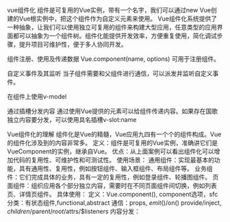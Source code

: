 vue组件化
组件是可复用的Vue实例，带有一个名字，我们可以通过new Vue创建的Vue根实例中，把这个组件作为自定义元素来使用。
Vue组件化系统提供了一种抽象，让我们可以使用独立可复用的组件来构建大型应用，任意类型的应用界面都可以抽象为一个组件树。组件化能提供开发效率，方便重复使用，简化调试步骤，提升项目可维护性，便于多人协同开发。

组件注册、使用及传递数据
Vue.component(name, options) 可用于注册组件。

自定义事件及其监听
当子组件需要和父组件进行通信，可以派发并监听自定义事件。

在组件上使用v-model

通过插槽分发内容
通过使用Vue提供的<slot>元素可以给组件传递内容。如果存在国歌独立内容要分发，可以使用具名插槽v-slot:name

Vue组件化的理解
组件化是Vue的精髓，Vue应用九四有一个个的组件构成。Vue的组件化涉及到的内容非常多。
定义：组件是可复用的Vue实例，准确讲它们是VueComponent的实例，继承自Vue。
优点：从上面案例可以看出组件化可以增加代码的复用性、可维护性和可测试性。
使用场景：
    通用组件：实现最基本的功能，具有通用性、复用性，例如按钮组件、输入框组件、布局组件等。
    业务组件：它们完成具体的业务，具有一定的复用性，例如登录组件、轮播图组件。
    页面组件：组织应用各个部分独立内容，需要时在不同页面组件间切换，例如列表页、详情页组件。
具体使用：
    定义：Vue.component(), component选项，sfc
    分类：有状态组件,functional,abstract
    通信：props, $emit()/$on() provide/inject, $children/$parent/$root/$attrs/$listeners
    内容分发：<slot> <template> v-slot
    优化：is, keep-alive, 异步组件

组件的本质
Vue中的组件经历如下过程：组件配置=> VueComponent实例=> render()=> Virtural DOM=> DOM
结论：组件的本质是产生虚拟DOM


事件总线
任意两个组件之间传值
Bus：事件派发、监听和回调管理
Vue.prototype.$bus = new Vue()
this.$bus.$on('foo', handle)
this.$bus.$emit('foo')

vuex
创建唯一的全局数据管理者store,通过它管理数据并通知组件状态变更。

$parent/$root
兄弟组件之间通信可通过共同父辈搭桥
this.$parent.$on('foo', handle)
this.$parent.$emit('foo')

$children
父组件可以通过$children访问子组件实现父子通信，$children不能保证子元素顺序

$attrs/$listeners
包含了父作用域中不作为prop被识别(且获取)的特性绑定(class和style除外)。当一个组件没有声明任何prop时，这里会包含所有父作用域的绑定(class 和 style 除外),并且可以通过v-bind="$attrs"传入内部组件。
<p>{{$attrs.foo}}</p> //  child组件中并未在prop中声明foo
<HelloWorld foo="foo"/>

$refs 获取子节点引用
<HelloWorld ref="hw"/>
mounted() {
    this.$refs.hw.xx = 'xxx'
}

provide/inject
能够实现祖先和后代之间传值
// ancestor
provide() { return {foo: 'foo'} }
// descendant
inject: ['foo']

插槽
插槽语法是Vue实现的内容分发API,用于复合组件开发。
匿名插槽: 默认插槽用default做参数
    <template v-slot:default></template>
具名插槽：将内容分发到子组件指定位置
    <slot name="content"></slot>
    <template v-slot:content></template>
作用域插槽：分发内容要用到子组件中数据
    <template v-slot:default="slotProps">
        来自子组件数据：{{slotProps.foo}}
    </template>


